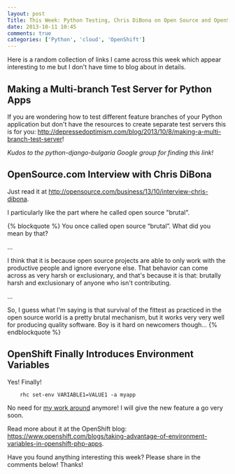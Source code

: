 ```yaml
---
layout: post
Title: This Week: Python Testing, Chris DiBona on Open Source and OpenShift ENV Variables
date: 2013-10-11 10:45
comments: true
categories: ['Python', 'cloud', 'OpenShift']
---
```


Here is a random collection of links I came across this week which
appear interesting to me but I don't have time to blog about in details.

Making a Multi-branch Test Server for Python Apps
-------------------------------------------------

If you are wondering how to test different feature branches of your Python
application but don't have the resources to create separate test servers this
is for you: 
<http://depressedoptimism.com/blog/2013/10/8/making-a-multi-branch-test-server>!

*Kudos to the python-django-bulgaria Google group for finding this link!*

OpenSource.com Interview with Chris DiBona
---------------------------------------

Just read it at
<http://opensource.com/business/13/10/interview-chris-dibona>.

I particularly like the part where he called open source "brutal".

{% blockquote %}
You once called open source “brutal”. What did you mean by that?

...

I think that it is because open source projects are able to only work with the
productive people and ignore everyone else. That behavior can come across as
very harsh or exclusionary, and that's because it is that: brutally harsh and
exclusionary of anyone who isn't contributing.

...

So, I guess what I'm saying is that survival of the fittest as practiced in the
open source world is a pretty brutal mechanism, but it works very very well for
producing quality software. Boy is it hard on newcomers though...
{% endblockquote %}

OpenShift Finally Introduces Environment Variables
---------------------------------------------------

Yes! Finally! 

        rhc set-env VARIABLE1=VALUE1 -a myapp

No need for 
[my work around](/blog/2013/07/08/tip-setting-secure-env-variables-on-red-hat-openshift/)
anymore! I will give the new feature a go very soon. 

Read more about it at the OpenShift blog:
<https://www.openshift.com/blogs/taking-advantage-of-environment-variables-in-openshift-php-apps>.


Have you found anything interesting this week? Please share in the comments below! Thanks!
